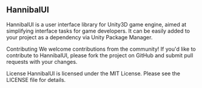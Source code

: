 ## HannibalUI
HannibalUI is a user interface library for Unity3D game engine, aimed at simplifying interface tasks for game developers. It can be easily added to your project as a dependency via Unity Package Manager.

Contributing
We welcome contributions from the community! If you'd like to contribute to HannibalUI, please fork the project on GitHub and submit pull requests with your changes.

License
HannibalUI is licensed under the MIT License. Please see the LICENSE file for details.

